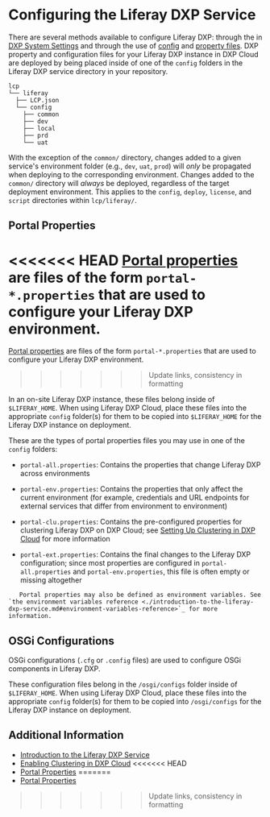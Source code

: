 # Configuring the Liferay DXP Service

There are several methods available to configure Liferay DXP: through the in [DXP System Settings](https://learn.liferay.com/dxp/7.x/en/system-administration/system-settings/system-settings.html) and through the use of [config](https://learn.liferay.com/dxp/7.x/en/system-administration/system-settings/using-configuration-files.html) and [property files](https://learn.liferay.com/dxp/7.x/en/installation-and-upgrades/reference/portal-properties.html).  DXP property and configuration files for your Liferay DXP instance in DXP Cloud are deployed by being placed inside of one of the `config` folders in the Liferay DXP service directory in your repository.

```
lcp
└── liferay
  ├── LCP.json
  └── config
    ├── common
    ├── dev
    ├── local
    ├── prd
    └── uat
```

With the exception of the `common/` directory, changes added to a given service's environment folder (e.g., `dev`, `uat`, `prod`) will _only_ be propagated when deploying to the corresponding environment. Changes added to the `common/` directory will _always_ be deployed, regardless of the target deployment environment. This applies to the `config`, `deploy`, `license`, and `script` directories within `lcp/liferay/`.

## Portal Properties

<<<<<<< HEAD
[Portal properties](https://learn.liferay.com/dxp-7.x/installation-and-upgrades/reference/portal-properties.html) are files of the form `portal-*.properties` that are used to configure your Liferay DXP environment.
=======
[Portal properties](https://learn.liferay.com/dxp/7.x/en/installation-and-upgrades/reference/portal-properties.html) are files of the form `portal-*.properties` that are used to configure your Liferay DXP environment.
>>>>>>> Update links, consistency in formatting

In an on-site Liferay DXP instance, these files belong inside of `$LIFERAY_HOME`. When using Liferay DXP Cloud, place these files into the appropriate `config` folder(s) for them to be copied into `$LIFERAY_HOME` for the Liferay DXP instance on deployment.

These are the types of portal properties files you may use in one of the `config` folders:

* `portal-all.properties`: Contains the properties that change Liferay DXP across environments

* `portal-env.properties`: Contains the properties that only affect the current environment (for example, credentials and URL endpoints for external services that differ from environment to environment)

* `portal-clu.properties`: Contains the pre-configured properties for clustering Liferay DXP on DXP Cloud; see [Setting Up Clustering in DXP Cloud](./setting-up-clustering-in-dxp-cloud.md) for more information

* `portal-ext.properties`: Contains the final changes to the Liferay DXP configuration; since most properties are configured in `portal-all.properties` and `portal-env.properties`, this file is often empty or missing altogether

```note::
   Portal properties may also be defined as environment variables. See `the environment variables reference <./introduction-to-the-liferay-dxp-service.md#environment-variables-reference>`_ for more information.
```

## OSGi Configurations

OSGi configurations (`.cfg` or `.config` files) are used to configure OSGi components in Liferay DXP.

These configuration files belong in the `/osgi/configs` folder inside of `$LIFERAY_HOME`. When using Liferay DXP Cloud, place these files into the appropriate `config` folder(s) for them to be copied into `/osgi/configs` for the Liferay DXP instance on deployment.

## Additional Information

* [Introduction to the Liferay DXP Service](./introduction-to-the-liferay-dxp-service.md)
* [Enabling Clustering in DXP Cloud](./setting-up-clustering-in-dxp-cloud.md)
<<<<<<< HEAD
* [Portal Properties](https://learn.liferay.com/dxp-7.x/installation-and-upgrades/reference/portal-properties.html)
=======
* [Portal Properties](https://learn.liferay.com/dxp/7.x/en/installation-and-upgrades/reference/portal-properties.html)
>>>>>>> Update links, consistency in formatting
